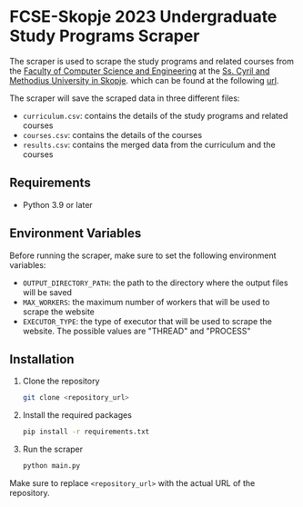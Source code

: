 # FCSE-Skopje 2023 Undergraduate Study Programs Scraper

The scraper is used to scrape the study programs and related courses from the [Faculty of Computer Science and Engineering](https://finki.ukim.mk) at the [Ss. Cyril and Methodius University in Skopje](https://www.ukim.edu.mk).
which can be found at the following [url](https://finki.ukim.mk/mk/dodiplomski-studii).

The scraper will save the scraped data in three different files:

- `curriculum.csv`: contains the details of the study programs and related courses
- `courses.csv`: contains the details of the courses
- `results.csv`: contains the merged data from the curriculum and the courses

## Requirements

- Python 3.9 or later

## Environment Variables

Before running the scraper, make sure to set the following environment variables:

- `OUTPUT_DIRECTORY_PATH`: the path to the directory where the output files will be saved
- `MAX_WORKERS`: the maximum number of workers that will be used to scrape the website
- `EXECUTOR_TYPE`: the type of executor that will be used to scrape the website. The possible values are "THREAD" and "PROCESS"

## Installation

1. Clone the repository
    ```bash
    git clone <repository_url>
    ```

2. Install the required packages
    ```bash
    pip install -r requirements.txt
    ```

3. Run the scraper
    ```bash
    python main.py
    ```

Make sure to replace `<repository_url>` with the actual URL of the repository.
